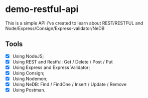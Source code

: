 # demo-restful-api
This is a simple API i've created to learn about REST/RESTFUL and Node/Express/Consign/Express-validator/NeDB

## Tools

- [X] Using NodeJS;
- [X] Using REST and Restful: Get / Delete / Post / Put
- [X] Using Express and Express Validator;
- [X] Using Consign;
- [X] Using Nodemon;
- [X] Using NeDB: Find / FindOne / Insert / Update / Remove
- [X] Using Postman.
